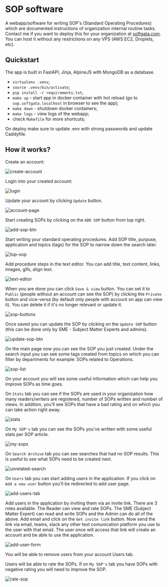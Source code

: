 # SOP software

A webapp/software for writing SOP's (Standard Operating Procedures) which are documented instructions of organization internal routine tasks. Contact me if you want to deploy this for your organization at 
[softgata.com](https://softgata.com/). You can host it without any restrictions on any VPS (AWS EC2, Droplets, etc).


## Quickstart

The app is built in FastAPI, Jinja, AlpineJS with MongoDB as a database.

- `virtualenv .venv`;
- `source .venv/bin/activate`;
- `pip install -r requirements.txt`;
- `make up` - start app in docker container with hot reload (go to `sop.softgata.localhost` in browser to see the app);
- `make down` - shutdown docker containers;
- `make logs` - view logs of the webapp;
- check `Makefile` for more shortcuts;

On deploy make sure to update .env with strong passwords and update Caddyfile.


## How it works?

Create an account:

![create-account](readmepics/create-account.png)

Login into your created account:

![login](readmepics/login.png)

Update your account by clicking `Update` button.

![account-page](readmepics/account-page.png)


Start creating SOPs by clicking on the `ADD SOP` button from top right.

![add-sop-btn](readmepics/add-sop-btn.png)


Start writing your standard operating procedures. Add SOP title, purpuse, application and topics (tags) for the SOP to narrow down the search later.


![top-sop](readmepics/top-sop.png)

Add procedure steps in the text editor. You can add title, text content, links, images, gifs, align text.

![text-editor](readmepics/text-editor.png)

When you are done you can click `Save & view` button. You can set it to `Public` (people without an account can see the SOP) by clicking the `Private` button and vice-versa (by default only people with account on app can view it). You can delete it if it's no longer relevant or update it.


![sop-buttons](readmepics/sop-buttons.png)

Once saved you can update the SOP by clicking on the `Update SOP` button (this can be done only by SME - Subject Matter Experts and admins). 

![update-sop-btn](readmepics/update-sop-btn.png)


On the main page now you can see the SOP you just created. Under the search input you can see some tags created from topics on which you can filter by departments for example: SOPs related to Operations.

![sop-list](readmepics/sop-list.png)


On your account you will see some useful information which can help you improve SOPs as time goes.

On `Stats` tab you can see if the SOPs are used in your organization how many readers/writers are registered, number of SOPs written and number of views. In addition, you'll see SOPs that have a bad rating and on which you can take action right away. 

![stats](readmepics/stats.png)

On `My SOP's` tab you can see the SOPs you've written with some useful stats per SOP article.

![my-sops](readmepics/my-sops.png)

On `Search Archive` tab you can see searches that had no SOP results. This is useful to see what SOPs need to be created next.

![unrelated-search](readmepics/unrelated-search.png)

On `Users` tab you can start adding users in the application. If you click on `Add a new user` button you'll be redirected to add user page.

![add-users-tab](readmepics/add-users-tab.png)

Add users in the application by inviting them via an invite link. 
There are 3 roles available. The Reader can view and rate SOPs. The SME (Subject Matter Expert) can read and write SOPs and the Admin can do all of the above. Add email and click on the `Get invite link` button. Now send the link via email, teams, slack any other text comunication platform you use to the user with that email. The user once will access that link will create an account and be able to use the application. 

![add-user-form](readmepics/add-user-form.png)

You will be able to remove users from your account Users tab.

Users will be able to rate the SOPs. If on `My SOP's` tab you have SOPs with negative rating you will need to improve the SOP.  

![rate-sop](readmepics/rate-sop.png)

